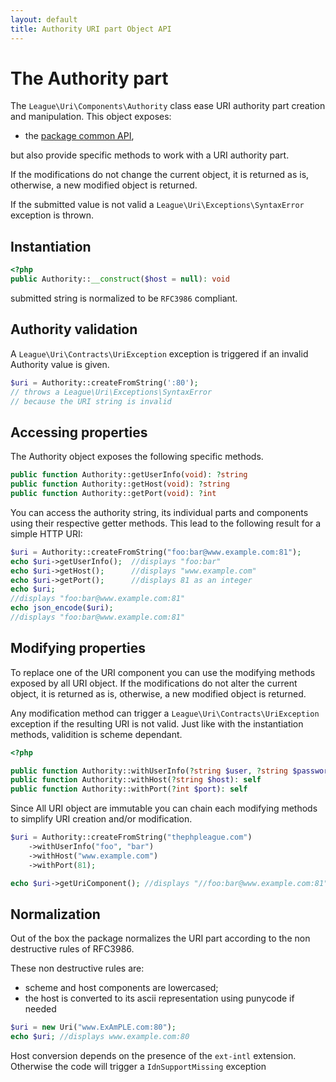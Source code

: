 ```yaml
---
layout: default
title: Authority URI part Object API
---
```


The Authority part
=======

The `League\Uri\Components\Authority` class ease URI authority part creation and manipulation. This object exposes:
                                       
- the [package common API](/components/2.0/api/), 

but also provide specific methods to work with a URI authority part.

<p class="message-notice">If the modifications do not change the current object, it is returned as is, otherwise, a new modified object is returned.</p>

<p class="message-warning">If the submitted value is not valid a <code>League\Uri\Exceptions\SyntaxError</code> exception is thrown.</p>

## Instantiation

~~~php
<?php
public Authority::__construct($host = null): void
~~~

<p class="message-notice">submitted string is normalized to be <code>RFC3986</code> compliant.</p>

Authority validation
-------

A `League\Uri\Contracts\UriException` exception is triggered if an invalid Authority value is given.

~~~php
$uri = Authority::createFromString(':80');
// throws a League\Uri\Exceptions\SyntaxError
// because the URI string is invalid
~~~

Accessing properties
-------

The Authority object exposes the following specific methods.

~~~php
public function Authority::getUserInfo(void): ?string
public function Authority::getHost(void): ?string
public function Authority::getPort(void): ?int
~~~

You can access the authority string, its individual parts and components using their respective getter methods. This lead to the following result for a simple HTTP URI:

~~~php
$uri = Authority::createFromString("foo:bar@www.example.com:81");
echo $uri->getUserInfo();  //displays "foo:bar"
echo $uri->getHost();      //displays "www.example.com"
echo $uri->getPort();      //displays 81 as an integer
echo $uri;
//displays "foo:bar@www.example.com:81"
echo json_encode($uri);
//displays "foo:bar@www.example.com:81"
~~~

Modifying properties
-------

To replace one of the URI component you can use the modifying methods exposed by all URI object. If the modifications do not alter the current object, it is returned as is, otherwise, a new modified object is returned.

<p class="message-notice">Any modification method can trigger a <code>League\Uri\Contracts\UriException</code> exception if the resulting URI is not valid. Just like with the instantiation methods, validition is scheme dependant.</p>

~~~php
<?php

public function Authority::withUserInfo(?string $user, ?string $password = null): self
public function Authority::withHost(?string $host): self
public function Authority::withPort(?int $port): self
~~~

Since All URI object are immutable you can chain each modifying methods to simplify URI creation and/or modification.

~~~php
$uri = Authority::createFromString("thephpleague.com")
    ->withUserInfo("foo", "bar")
    ->withHost("www.example.com")
    ->withPort(81);

echo $uri->getUriComponent(); //displays "//foo:bar@www.example.com:81"
~~~

Normalization
-------

Out of the box the package normalizes the URI part according to the non destructive rules of RFC3986.

These non destructive rules are:

- scheme and host components are lowercased;
- the host is converted to its ascii representation using punycode if needed

~~~php
$uri = new Uri("www.ExAmPLE.com:80");
echo $uri; //displays www.example.com:80
~~~

<p class="message-info">Host conversion depends on the presence of the <code>ext-intl</code> extension. Otherwise the code will trigger a <code>IdnSupportMissing</code> exception</p>
